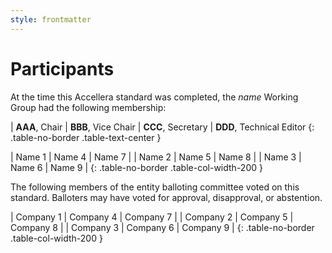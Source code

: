 ```yaml
---
style: frontmatter
---
```


# Participants

At the time this Accellera standard was completed, the *name* Working Group had the following membership:

| **AAA**, Chair
| **BBB**, Vice Chair
| **CCC**, Secretary
| **DDD**, Technical Editor
{: .table-no-border .table-text-center }

| Name 1 | Name 4 | Name 7 |
| Name 2 | Name 5 | Name 8 |
| Name 3 | Name 6 | Name 9 |
{: .table-no-border .table-col-width-200 }

The following members of the entity balloting committee voted on this standard. Balloters may have voted for approval, disapproval, or abstention.

| Company 1 | Company 4 | Company 7 |
| Company 2 | Company 5 | Company 8 |
| Company 3 | Company 6 | Company 9 |
{: .table-no-border .table-col-width-200 }
